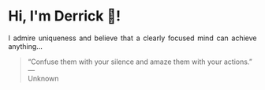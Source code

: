 # Hi, I'm Derrick 👋!
<p align="justify">I admire uniqueness and believe that a clearly focused mind can achieve anything...</p> 
<!-- #quote-start -->
<blockquote>&ldquo;Confuse them with your silence and amaze them with your actions.&rdquo; &mdash; <footer>Unknown</footer></blockquote>
<!-- #quote-end -->

